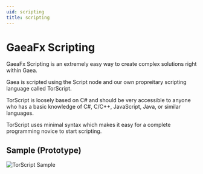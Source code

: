 ```yaml
---
uid: scripting
title: scripting
---
```


# GaeaFx Scripting

GaeaFx Scripting is an extremely easy way to create complex solutions right within Gaea.

Gaea is scripted using the Script node and our own propreitary scripting language called TorScript.

TorScript is loosely based on C# and should be very accessible to anyone who has a basic knowledge of C#, C/C++, JavaScript, Java, or similar languages.

TorScript uses minimal syntax which makes it easy for a complete programming novice to start scripting.


## Sample (Prototype)

![TorScript Sample](../Images/torscript.png)